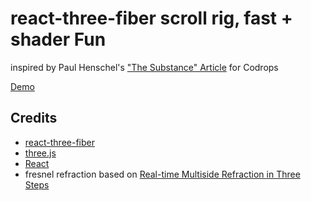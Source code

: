 # react-three-fiber scroll rig, fast + shader Fun

 inspired by Paul Henschel's ["The Substance" Article](https://tympanus.net/codrops/?p=45441) for Codrops

[Demo]()


## Credits

- [react-three-fiber](https://github.com/react-spring/react-three-fiber)
- [three.js](https://threejs.org/)
- [React](https://reactjs.org/)
- fresnel refraction based on [Real-time Multiside Refraction in Three Steps](https://tympanus.net/codrops/2019/10/29/real-time-multiside-refraction-in-three-steps/)





